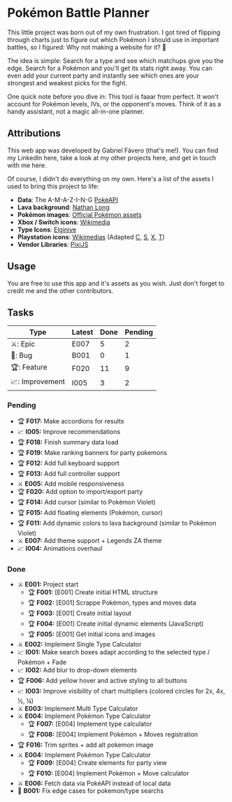 # Pokémon Battle Planner

This little project was born out of my own frustration. I got tired of flipping through charts just to figure out which Pokémon I should use in important battles, so I figured: Why not making a website for it? 👀

The idea is simple: Search for a type and see which matchups give you the edge. Search for a Pokémon and you'll get its stats right away. You can even add your current party and instantly see which ones are your strongest and weakest picks for the fight.

One quick note before you dive in: This tool is faaar from perfect. It won't account for Pokémon levels, IVs, or the opponent's moves. Think of it as a handy assistant, not a magic all-in-one planner.

## Attributions

This web app was developed by Gabriel Fávero (that's me!). You can find my LinkedIn here, take a look at my other projects here, and get in touch with me here.

Of course, I didn't do everything on my own. Here's a list of the assets I used to bring this project to life:

- **Data**: The A-M-A-Z-I-N-G [PokéAPI](https://pokeapi.co/)
- **Lava background**: [Nathan Long](https://codepen.io/nathanlong)
- **Pokémon images**: [Official Pokémon assets](https://www.pokemon.com/us/pokedex)
- **Xbox / Switch icons**: [Wikimedia](https://commons.wikimedia.org/wiki/File:Xbox_Certified_controller.svg)
- **Type Icons**: [Elginive](https://github.com/Elginive/pokemon-type-icons/tree/main)
- **Playstation icons**: [Wikimedias](https://www.wikimedia.org/) (Adapted [C](https://upload.wikimedia.org/wikipedia/commons/6/6b/PlayStation_button_C.svg), [S](https://upload.wikimedia.org/wikipedia/commons/4/49/PlayStation_button_S.svg), [X](https://upload.wikimedia.org/wikipedia/commons/8/8f/PlayStation_button_X.svg), [T](https://upload.wikimedia.org/wikipedia/commons/6/69/PlayStation_button_T.svg))
- **Vendor Libraries**: [PixiJS](https://pixijs.com/)

## Usage

You are free to use this app and it's assets as you wish. Just don't forget to credit me and the other contributors.

## Tasks

| Type            | Latest | Done | Pending |
| --------------- | ------ | ---- | ------- |
| ⚔️: Epic        | E007   | 5    | 2       |
| 🐞: Bug         | B001   | 0    | 1       |
| 🏆: Feature     | F020   | 11   | 9       |
| 📈: Improvement | I005   | 3    | 2       |

### Pending

- 🏆 **F017:** Make accordions for results
- 📈 **I005:** Improve recommendations
- 🏆 **F018:** Finish summary data load
- 🏆 **F019:** Make ranking banners for party pokemons
- 🏆 **F012:** Add full keyboard support
- 🏆 **F013:** Add full controller support
- ⚔️ **E005:** Add mobile responsiveness
- 🏆 **F020:** Add option to import/export party
- 🏆 **F014:** Add cursor (similar to Pokémon Violet)
- 🏆 **F015:** Add floating elements (Pokémon, cursor)
- 🏆 **F011:** Add dynamic colors to lava background (similar to Pokémon Violet)
- ⚔️ **E007:** Add theme support + Legends ZA theme
- 📈 **I004:** Animations overhaul

### Done

- ⚔️ **E001:** Project start
  - 🏆 **F001:** [E001] Create initial HTML structure
  - 🏆 **F002:** [E001] Scrappe Pokémon, types and moves data
  - 🏆 **F003:** [E001] Create initial layout
  - 🏆 **F004:** [E001] Create initial dynamic elements (JavaScript)
  - 🏆 **F005:** [E001] Get initial icons and images
- ⚔️ **E002:** Implement Single Type Calculator
- 📈 **I001:**  Make search boxes adapt according to the selected type / Pokémon + Fade
- 📈 **I002:** Add blur to drop-down elements
- 🏆 **F006:** Add yellow hover and active styling to all buttons
- 📈 **I003:** Improve visibility of chart multipliers (colored circles for 2x, 4x, ½, ¼)
- ⚔️ **E003:** Implement Multi Type Calculator
- ⚔️ **E004:** Implement Pokémon Type Calculator
  - 🏆 **F007:** [E004] Implement type calculator
  - 🏆 **F008:** [E004] Implement Pokémon + Moves registration
- 🏆 **F016:** Trim sprites + add alt pokemon image
- ⚔️ **E004:** Implement Pokémon Type Calculator
  - 🏆 **F009:** [E004] Create elements for party view
  - 🏆 **F010:** [E004] Implement Pokémon + Move calculator
- ⚔️ **E006:** Fetch data via PokéAPI instead of local data
- 🐞 **B001:** Fix edge cases for pokemon/type searchs
